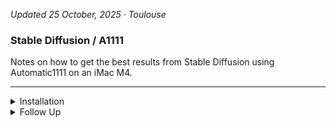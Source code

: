
<!-- vim: set foldmethod=marker fmr=###,--- :-->

*Updated 25 October, 2025 · Toulouse*


### Stable Diffusion / A1111

Notes on how to get the best results from Stable Diffusion using Automatic1111 on an iMac M4.

---

<details><summary>Installation</summary>
### Installation

```
cd && git clone https://github.com/AUTOMATIC1111/stable-diffusion-webui
```

I had to reinstall A1111 after installing the macOS 26 Tahoe betas.

---
</details><details><summary>Follow Up</summary>

### Follow Up

- [many custom scripts](https://github.com/AUTOMATIC1111/stable-diffusion-webui/wiki/Custom-Scripts#shift-attention)
- [a user script that adds a processing queue to the web ui](https://github.com/Kryptortio/SDAtom-WebUi-us)

https://github.com/AUTOMATIC1111/stable-diffusion-webui/wiki/features

https://www.aiarty.com/stable-diffusion-prompts/stable-diffusion-prompt-guide.htm

---
</details>
